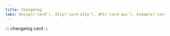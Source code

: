 ```yaml
---
title: Changelog
tabs: Design('card'), A11y('card-a11y'), API('card-api'), Example('card-code'), Changelog('card-changelog')
---
```


::: changelog card :::
